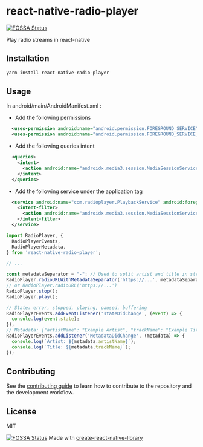 # react-native-radio-player
[![FOSSA Status](https://app.fossa.com/api/projects/git%2Bgithub.com%2Fdehy%2Freact-native-radio-player.svg?type=shield)](https://app.fossa.com/projects/git%2Bgithub.com%2Fdehy%2Freact-native-radio-player?ref=badge_shield)


Play radio streams in react-native

## Installation

```sh
yarn install react-native-radio-player
```

## Usage

In android/main/AndroidManifest.xml :

 - Add the following permissions
```xml
  <uses-permission android:name="android.permission.FOREGROUND_SERVICE"/>
  <uses-permission android:name="android.permission.FOREGROUND_SERVICE_MEDIA_PLAYBACK"/>
```
 - Add the following queries intent
```xml
  <queries>
    <intent>
      <action android:name="androidx.media3.session.MediaSessionService"/>
    </intent>
  </queries>
```
 - Add the following service under the application tag
```xml
  <service android:name="com.radioplayer.PlaybackService" android:foregroundServiceType="mediaPlayback" android:exported="true">
    <intent-filter>
      <action android:name="androidx.media3.session.MediaSessionService"/>
    </intent-filter>
  </service>
```

```js
import RadioPlayer, {
  RadioPlayerEvents,
  RadioPlayerMetadata,
} from 'react-native-radio-player';

// ...

const metadataSeparator = "-"; // Used to split artist and title in stream metadata
RadioPlayer.radioURLWithMetadataSeparator('https://...', metadataSeparator);
// or RadioPlayer.radioURL('https://...')
RadioPlayer.stop();
RadioPlayer.play();

// State: error, stopped, playing, paused, buffering
RadioPlayerEvents.addEventListener('stateDidChange', (event) => {
  console.log(event.state);
});
// Metadata: {"artistName": "Example Artist", "trackName": "Example Title"}
RadioPlayerEvents.addListener('MetadataDidChange', (metadata) => {
  console.log(`Artist: ${metadata.artistName}`);
  console.log(`Title: ${metadata.trackName}`);
});
```

## Contributing

See the [contributing guide](CONTRIBUTING.md) to learn how to contribute to the repository and the development workflow.

## License

MIT

[![FOSSA Status](https://app.fossa.com/api/projects/git%2Bgithub.com%2Fdehy%2Freact-native-radio-player.svg?type=large)](https://app.fossa.com/projects/git%2Bgithub.com%2Fdehy%2Freact-native-radio-player?ref=badge_large)
Made with [create-react-native-library](https://github.com/callstack/react-native-builder-bob)
